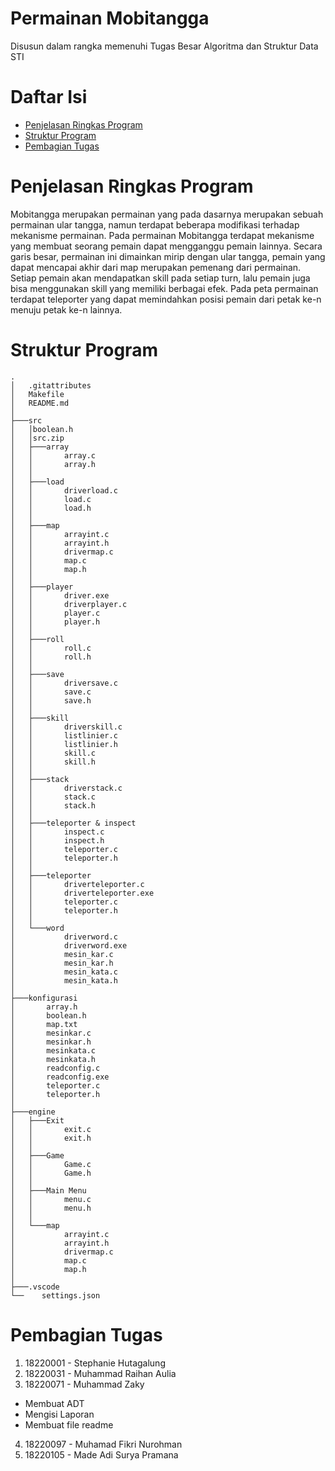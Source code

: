 # Permainan Mobitangga
Disusun dalam rangka memenuhi Tugas Besar Algoritma dan Struktur Data STI
# Daftar Isi
- [Penjelasan Ringkas Program](https://github.com/codfikri/tubesalstrukdat#penjelasan-ringkas-program)
- [Struktur Program](https://github.com/codfikri/tubesalstrukdat#struktur-program)
- [Pembagian Tugas](https://github.com/codfikri/tubesalstrukdat#pembagian-tugas)
# Penjelasan Ringkas Program
Mobitangga merupakan permainan yang pada dasarnya merupakan sebuah permainan ular tangga, namun terdapat beberapa modifikasi terhadap mekanisme permainan. Pada permainan Mobitangga terdapat mekanisme yang membuat seorang pemain dapat mengganggu pemain lainnya. Secara garis besar, permainan ini dimainkan mirip dengan ular tangga, pemain yang dapat mencapai akhir dari map merupakan pemenang dari permainan. Setiap pemain akan mendapatkan skill pada setiap turn, lalu pemain juga bisa menggunakan skill yang memiliki berbagai efek. Pada peta permainan terdapat teleporter yang dapat memindahkan posisi pemain dari petak ke-n menuju petak ke-n lainnya.
# Struktur Program
```
.
│   .gitattributes
│   Makefile 
│   README.md 
│   
├───src 
│   │boolean.h 
│   │src.zip 
│   ├───array 
│   │       array.c 
│   │       array.h 
│   │ 
│   ├───load 
│   │       driverload.c 
│   │       load.c 
│   │       load.h 
│   │        
│   ├───map 
│   │       arrayint.c 
│   │       arrayint.h 
│   │       drivermap.c 
│   │       map.c 
│   │       map.h 
│   │        
│   ├───player 
│   │       driver.exe 
│   │       driverplayer.c 
│   │       player.c 
│   │       player.h 
│   │        
│   ├───roll 
│   │       roll.c 
│   │       roll.h 
│   │        
│   ├───save 
│   │       driversave.c
│   │       save.c 
│   │       save.h 
│   │             
│   ├───skill 
│   │       driverskill.c 
│   │       listlinier.c 
│   │       listlinier.h 
│   │       skill.c 
│   │       skill.h 
│   │        
│   ├───stack 
│   │       driverstack.c 
│   │       stack.c
│   │       stack.h
│   │        
│   ├───teleporter & inspect 
│   │       inspect.c 
│   │       inspect.h 
│   │       teleporter.c 
│   │       teleporter.h 
│   │        
│   ├───teleporter 
│   │       driverteleporter.c 
│   │       driverteleporter.exe
│   │       teleporter.c 
│   │       teleporter.h 
│   │        
│   └───word 
│           driverword.c 
│           driverword.exe 
│           mesin_kar.c 
│           mesin_kar.h 
│           mesin_kata.c 
│           mesin_kata.h 
│            
├───konfigurasi 
│       array.h 
│       boolean.h
│       map.txt 
│       mesinkar.c
│       mesinkar.h 
│       mesinkata.c 
│       mesinkata.h 
│       readconfig.c 
│       readconfig.exe 
│       teleporter.c 
│       teleporter.h 
│
├───engine 
│   ├───Exit
│   │       exit.c
│   │       exit.h 
│   │        
│   ├───Game 
│   │       Game.c
│   │       Game.h 
│   │ 
│   ├───Main Menu 
│   │       menu.c 
│   │       menu.h 
│   │        
│   └───map 
│           arrayint.c 
│           arrayint.h 
│           drivermap.c 
│           map.c 
│           map.h 
│        
├───.vscode 
└──    settings.json
```
# Pembagian Tugas
1. 18220001 - Stephanie Hutagalung
2. 18220031 - Muhammad Raihan Aulia
3. 18220071 - Muhammad Zaky
  - Membuat ADT
  - Mengisi Laporan
  - Membuat file readme
4. 18220097 - Muhamad Fikri Nurohman
5. 18220105 - Made Adi Surya Pramana
